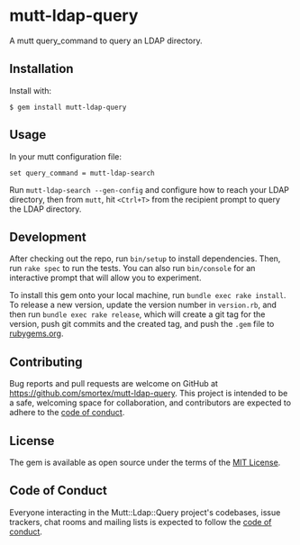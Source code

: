 # mutt-ldap-query

A mutt query_command to query an LDAP directory.

## Installation

Install with:

    $ gem install mutt-ldap-query

## Usage

In your mutt configuration file:

```
set query_command = mutt-ldap-search
```

Run `mutt-ldap-search --gen-config` and configure how to reach your LDAP directory, then from `mutt`, hit `<Ctrl+T>` from the recipient prompt to query the LDAP directory.

## Development

After checking out the repo, run `bin/setup` to install dependencies. Then, run `rake spec` to run the tests. You can also run `bin/console` for an interactive prompt that will allow you to experiment.

To install this gem onto your local machine, run `bundle exec rake install`. To release a new version, update the version number in `version.rb`, and then run `bundle exec rake release`, which will create a git tag for the version, push git commits and the created tag, and push the `.gem` file to [rubygems.org](https://rubygems.org).

## Contributing

Bug reports and pull requests are welcome on GitHub at https://github.com/smortex/mutt-ldap-query. This project is intended to be a safe, welcoming space for collaboration, and contributors are expected to adhere to the [code of conduct](https://github.com/smortex/mutt-ldap-query/blob/master/CODE_OF_CONDUCT.md).

## License

The gem is available as open source under the terms of the [MIT License](https://opensource.org/licenses/MIT).

## Code of Conduct

Everyone interacting in the Mutt::Ldap::Query project's codebases, issue trackers, chat rooms and mailing lists is expected to follow the [code of conduct](https://github.com/smortex/mutt-ldap-query/blob/master/CODE_OF_CONDUCT.md).
